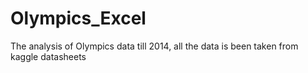# Olympics_Excel
The analysis of Olympics data till 2014,
all the data is been taken from kaggle datasheets 
